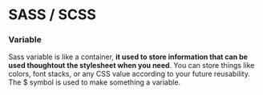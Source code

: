 # SASS / SCSS

### Variable 

Sass variable is like a container, **it used to store information that can be used thoughtout the stylesheet when you need**. You can store things like colors, font stacks, or any CSS value according to your future reusability. The $ symbol is used to make something a variable.

